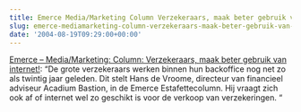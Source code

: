 ```yaml
---
title: Emerce Media/Marketing Column Verzekeraars, maak beter gebruik van internet!
slug: emerce-mediamarketing-column-verzekeraars-maak-beter-gebruik-van-internet
date: '2004-08-19T09:29:00+00:00'
---
```

[Emerce – Media/Marketing: Column: Verzekeraars, maak beter gebruik van internet!](https://web.archive.org/web/20050207104934/http://www.emerce.nl/nieuws.jsp?id=339529): “De grote verzekeraars werken binnen hun backoffice nog net zo als twintig jaar geleden. Dit stelt Hans de Vroome, directeur van financieel adviseur Acadium Bastion, in de Emerce Estafettecolumn. Hij vraagt zich ook af of internet wel zo geschikt is voor de verkoop van verzekeringen. “